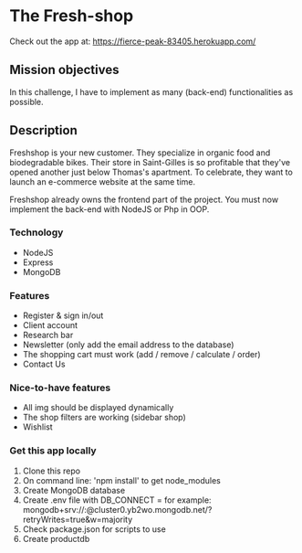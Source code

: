 # The Fresh-shop
Check out the app at: https://fierce-peak-83405.herokuapp.com/

## Mission objectives
In this challenge, I have to implement as many (back-end) functionalities as possible. 

## Description
Freshshop is your new customer. They specialize in organic food and biodegradable bikes. Their store in Saint-Gilles is so profitable that they've opened another just below Thomas's apartment. To celebrate, they want to launch an e-commerce website at the same time.

Freshshop already owns the frontend part of the project. You must now implement the back-end with NodeJS or Php in OOP.

### Technology

- NodeJS
- Express
- MongoDB

### Features

- Register & sign in/out
- Client account
- Research bar
- Newsletter (only add the email address to the database)
- The shopping cart must work (add / remove / calculate / order)
- Contact Us

### Nice-to-have features

- All img should be displayed dynamically
- The shop filters are working (sidebar shop)
- Wishlist

### Get this app locally

1. Clone this repo
2. On command line: 'npm install' to get node_modules
3. Create MongoDB database
4. Create .env file with DB_CONNECT = <connection to Mongodb> for example: mongodb+srv://<USERNAME>:<DBPASSWORD>@cluster0.yb2wo.mongodb.net/<DBNAME>?retryWrites=true&w=majority
5. Check package.json for scripts to use
6. Create productdb

